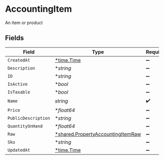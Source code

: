 # AccountingItem

An item or product


## Fields

| Field                                                                                        | Type                                                                                         | Required                                                                                     | Description                                                                                  |
| -------------------------------------------------------------------------------------------- | -------------------------------------------------------------------------------------------- | -------------------------------------------------------------------------------------------- | -------------------------------------------------------------------------------------------- |
| `CreatedAt`                                                                                  | [*time.Time](https://pkg.go.dev/time#Time)                                                   | :heavy_minus_sign:                                                                           | N/A                                                                                          |
| `Description`                                                                                | **string*                                                                                    | :heavy_minus_sign:                                                                           | N/A                                                                                          |
| `ID`                                                                                         | **string*                                                                                    | :heavy_minus_sign:                                                                           | N/A                                                                                          |
| `IsActive`                                                                                   | **bool*                                                                                      | :heavy_minus_sign:                                                                           | N/A                                                                                          |
| `IsTaxable`                                                                                  | **bool*                                                                                      | :heavy_minus_sign:                                                                           | N/A                                                                                          |
| `Name`                                                                                       | *string*                                                                                     | :heavy_check_mark:                                                                           | N/A                                                                                          |
| `Price`                                                                                      | **float64*                                                                                   | :heavy_minus_sign:                                                                           | N/A                                                                                          |
| `PublicDescription`                                                                          | **string*                                                                                    | :heavy_minus_sign:                                                                           | N/A                                                                                          |
| `QuantityOnHand`                                                                             | **float64*                                                                                   | :heavy_minus_sign:                                                                           | N/A                                                                                          |
| `Raw`                                                                                        | [*shared.PropertyAccountingItemRaw](../../../pkg/models/shared/propertyaccountingitemraw.md) | :heavy_minus_sign:                                                                           | N/A                                                                                          |
| `Sku`                                                                                        | **string*                                                                                    | :heavy_minus_sign:                                                                           | N/A                                                                                          |
| `UpdatedAt`                                                                                  | [*time.Time](https://pkg.go.dev/time#Time)                                                   | :heavy_minus_sign:                                                                           | N/A                                                                                          |